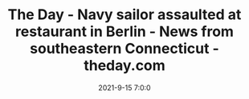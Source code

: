 ---
"title": "The Day - Navy sailor assaulted at restaurant in Berlin - News from southeastern Connecticut - theday.com"
"date": "2021-9-15 7:0:0"
"feed_name": "GOOGLENEWSDRILLING"
"feed_website": "https://news.google.com/search?q=drilling%2Bincident&hl=en-US&gl=US&ceid=US:en"
"feed_rss": "https://news.google.com/rss/search?q=drilling%2Bincident&hl=en-US&gl=US&ceid=US:en"
"link": "https://www.theday.com/article/20210915/NWS04/210919632"
"file": "_posts/2021-1-1-b870a70762d2ad9b0379419653523fdfa1ab38e2.md"
"accident": "0"
"drilling": "0"
"dead": "0"
"injured": "0"
"where": "unknown site"
---